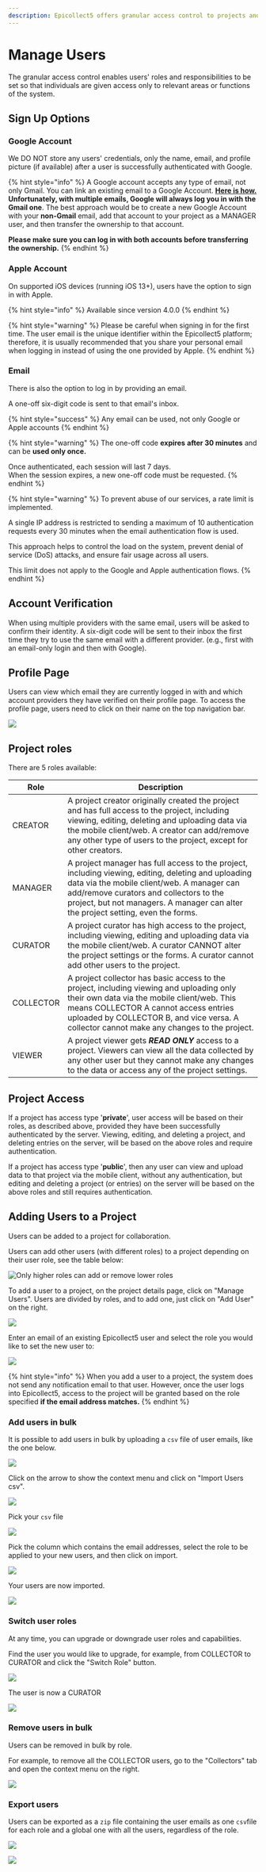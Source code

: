 ```yaml
---
description: Epicollect5 offers granular access control to projects and their data.
---
```


# Manage Users

The granular access control enables users' roles and responsibilities to be set so that individuals are given access only to relevant areas or functions of the system.

## Sign Up Options

### Google Account

We DO NOT store any users' credentials, only the name, email, and profile picture (if available) after a user is successfully authenticated with Google.

{% hint style="info" %}
A Google account accepts any type of email, not only Gmail. You can link an existing email to a Google Account. [**Here is how.**](https://support.google.com/accounts/answer/176347?co=GENIE.Platform%3DDesktop\&hl=en) **Unfortunately, with multiple emails, Google will always log you in with the Gmail one**. The best approach would be to create a new Google Account with your **non-Gmail** email, add that account to your project as a MANAGER user, and then transfer the ownership to that account.

**Please make sure you can log in with both accounts before transferring the ownership.**
{% endhint %}

### **Apple Account**

On supported iOS devices (running iOS 13+), users have the option to sign in with Apple.

{% hint style="info" %}
Available since version 4.0.0
{% endhint %}

{% hint style="warning" %}
Please be careful when signing in for the first time. The user email is the unique identifier within the Epicollect5 platform; therefore, it is usually recommended that you share your personal email when logging in instead of using the one provided by Apple.
{% endhint %}

### Email

There is also the option to log in by providing an email.

&#x20;A one-off six-digit code is sent to that email's inbox.

{% hint style="success" %}
Any email can be used, not only Google or Apple accounts
{% endhint %}

{% hint style="warning" %}
The one-off code **expires** **after 30 minutes** and can be **used only once.**

Once authenticated, each session will last 7 days.\
When the session expires, a new one-off code must be requested.
{% endhint %}

{% hint style="warning" %}
To prevent abuse of our services, a rate limit is implemented.

A single IP address is restricted to sending a maximum of 10 authentication requests every 30 minutes when the email authentication flow is used.

This approach helps to control the load on the system, prevent denial of service (DoS) attacks, and ensure fair usage across all users.

This limit does not apply to the Google and Apple authentication flows.
{% endhint %}

## Account Verification

When using multiple providers with the same email, users will be asked to confirm their identity. A six-digit code will be sent to their inbox the first time they try to use the same email with a different provider. (e.g., first with an email-only login and then with Google).

## Profile Page

Users can view which email they are currently logged in with and which account providers they have verified on their profile page. To access the profile page, users need to click on their name on the top navigation bar.

![](../.gitbook/assets/profile-page.jpg)

## Project roles

There are 5 roles available:

| Role      | Description                                                                                                                                                                                                                                                                      |
| --------- | -------------------------------------------------------------------------------------------------------------------------------------------------------------------------------------------------------------------------------------------------------------------------------- |
| CREATOR   | A project creator originally created the project and has full access to the project, including viewing, editing, deleting and uploading data via the mobile client/web. A creator can add/remove any other type of users to the project, except for other creators.              |
| MANAGER   | A project manager has full access to the project, including viewing, editing, deleting and uploading data via the mobile client/web. A manager can add/remove curators and collectors to the project, but not managers. A manager can alter the project setting, even the forms. |
| CURATOR   | A project curator has high access to the project, including viewing, editing and uploading data via the mobile client/web. A curator CANNOT alter the project settings or the forms. A curator cannot add other users to the project.                                            |
| COLLECTOR | A project collector has basic access to the project, including viewing and uploading only their own data via the mobile client/web. This means COLLECTOR A cannot access entries uploaded by COLLECTOR B, and vice versa. A collector cannot make any changes to the project.    |
| VIEWER    | A project viewer gets _**READ ONLY**_ access to a project. Viewers can view all the data collected by any other user but they cannot make any changes to the data or access any of the project settings.                                                                         |

## Project Access

If a project has access type '**private**', user access will be based on their roles, as described above, provided they have been successfully authenticated by the server. Viewing, editing, and deleting a project, and deleting entries on the server, will be based on the above roles and require authentication.

If a project has access type '**public**', then any user can view and upload data to that project via the mobile client, without any authentication, but editing and deleting a project (or entries) on the server will be based on the above roles and still requires authentication.

## Adding Users to a Project

Users can be added to a project for collaboration.

Users can add other users (with different roles) to a project depending on their user role, see the table below:

![Only higher roles can add or remove lower roles](<../.gitbook/assets/user-add-role (1).png>)

To add a user to a project, on the project details page, click on "Manage Users". Users are divided by roles, and to add one, just click on "Add User" on the right.

![](../.gitbook/assets/manage-user-1.png)

Enter an email of an existing Epicollect5 user and select the role you would like to set the new user to:

![](../.gitbook/assets/manage-user-2.png)

{% hint style="info" %}
When you add a user to a project, the system does not send any notification email to that user. However, once the user logs into Epicollect5, access to the project will be granted based on the role specified **if the email address matches.**
{% endhint %}

### Add users in bulk

It is possible to add users in bulk by uploading a `csv` file of user emails, like the one below.

![](../.gitbook/assets/manage-users-bulk-1.jpg)

Click on the arrow to show the context menu and click on "Import Users csv".

![](../.gitbook/assets/manage-users-bulk-2.jpg)

Pick your `csv` file

![](../.gitbook/assets/manage-users-bulk-3.jpg)

Pick the column which contains the email addresses, select the role to be applied to your new users, and then click on import.

![](../.gitbook/assets/manage-users-bulk-4.jpg)

Your users are now imported.

![](../.gitbook/assets/manage-users-bulk-5.jpg)

### Switch user roles

At any time, you can upgrade or downgrade user roles and capabilities.

Find the user you would like to upgrade, for example, from COLLECTOR to CURATOR and click the "Switch Role" button.

![](../.gitbook/assets/manage-users-bulk-7.jpg)

The user is now a CURATOR

![](../.gitbook/assets/manage-users-bulk-8.jpg)

### Remove users in bulk

Users can be removed in bulk by role.

For example, to remove all the COLLECTOR users, go to the "Collectors" tab and open the context menu on the right.

![](../.gitbook/assets/manage-users-bulk-9.jpg)

### Export users

Users can be exported as a `zip` file containing the user emails as one `csv`file for each role and a global one with all the users, regardless of the role.

![](../.gitbook/assets/manage-users-bulk-10.jpg)

![](../.gitbook/assets/manage-users-bulk-11.jpg)
